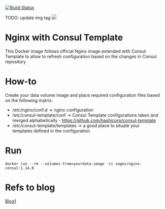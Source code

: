 [![Build Status](https://travis-ci.org/seges/docker-nginx-consul.svg?branch=master)](https://travis-ci.org/seges/docker-nginx-consul)

TODO: update img tag
[![](https://badge.imagelayers.io/seges/nginx-consul:1.9.9.svg)](https://imagelayers.io/?images=seges/nginx-consul:1.9.9 'Get your own badge on imagelayers.io')

# Nginx with Consul Template

This Docker image follows official Nginx image extended with Consul Template to allow to refresh configuration based on the changes in Consul repository

# How-to

Create your data volume image and place required configuration files based on the following matrix:

* /etc/nginx/conf.d -> nginx configuration
* /etc/consul-template/conf -> Consul Template configurations taken and merged alphabetically - https://github.com/hashicorp/consul-template
* /etc/consul-template/templates -> a good place to situate your templates defined in the configuration

# Run

```
docker run --rm --volumes-from=yourdata-image -ti seges/nginx-consul:1.14.0
```

# Refs to blog

[Blog1](https://medium.com/@ladislavGazo/easy-routing-and-service-discovery-with-docker-consul-and-nginx-acfd48e1a291)